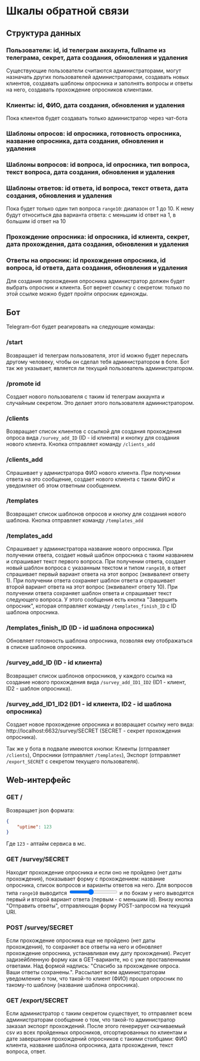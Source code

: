 # Шкалы обратной связи

## Структура данных

### Пользователи: id, id телеграм аккаунта, fullname из телеграма, секрет, дата создания, обновления и удаления

Существующие пользователи считаются администраторами, могут назначать других пользователей администраторами, создавать новых клиентов, создавать шаблоны опросника и заполнять вопросы и ответы на него, создавать прохождение опросников клиентами.

### Клиенты: id, ФИО, дата создания, обновления и удаления

Пока клиентов будет создавать только администратор через чат-бота

### Шаблоны опросов: id опросника, готовность опросника, название опросника, дата создания, обновления и удаления
### Шаблоны вопросов: id вопроса, id опросника, тип вопроса, текст вопроса, дата создания, обновления и удаления
### Шаблоны ответов: id ответа, id вопроса, текст ответа, дата создания, обновления и удаления

Пока будет только один тип вопроса `range10`: диапазон от 1 до 10. К нему будут относиться два варианта ответа: с меньшим id ответ на 1, в большим id ответ на 10

### Прохождение опросника: id опросника, id клиента, секрет, дата прохождения, дата создания, обновления и удаления
### Ответы на опросник: id прохождения опросника, id вопроса, id ответа, дата создания, обновления и удаления

Для создания прохождения опросника администратор должен будет выбрать опросник и клиента. Бот вернет ссылку с секретом: только по этой ссылке можно будет пройти опроcник единожды.

## Бот

Telegram-бот будет реагировать на следующие команды:

### /start

Возвращает id телеграм пользователя, этот id можно будет переслать другому человеку, чтобы он сделал тебя администратором в боте.
Бот так же указывает, является ли текущий пользователь администратором.

### /promote id

Создает нового пользователя с таким id телеграм аккаунта и случайным секретом. Это делает этого пользователя администратором.

### /clients

Возвращает список клиентов с ссылкой для создания прохождения опроса вида `/survey_add_ID` (ID - id клиента) и кнопку для создания нового клиента. Кнопка отправляет команду `/clients_add`

### /clients_add

Спрашивает у адмнистратора ФИО нового клиента. При получении ответа на это сообщение, создает нового клиента с таким ФИО и уведомляет об этом ответным сообщением.

### /templates

Возвращает список шаблонов опросов и кнопку для создания нового шаблона. Кнопка отправляет команду `/templates_add`

### /templates_add

Спрашивает у администратора название нового опросника.
При получении ответа, создает новый шаблон опросника с таким названием и спрашивает текст первого вопроса.
При получении ответа, создает новый шаблон вопроса с указанным текстом и типом `range10`, в ответ спрашивает первый вариант ответа на этот вопрос (эквивалент ответу 1).
При получении ответа сохраняет шаблон ответа и спрашивает второй вариант ответа на этот вопрос (эквивалент ответу 10).
При получении ответа сохраняет шаблон ответа и спрашивает текст следующего вопроса. У этого сообщения есть кнопка "Завершить опросник", которая отправляет команду `/templates_finish_ID` с ID шаблона опросника.

### /templates_finish_ID (ID - id шаблона опросника)

Обновляет готовность шаблона опросника, позволяя ему отображаться в списке шаблонов опросника.

### /survey_add_ID (ID - id клиента)

Возвращает список шаблонов опросников, у каждого ссылка на создание нового прохождения вида `/survey_add_ID1_ID2` (ID1 - клиент, ID2 - шаблон опросника).

### /survey_add_ID1_ID2 (ID1 - id клиента, ID2 - id шаблона опросника)

Создает новое прохождение опросника и возвращает ссылку него вида: http://localhost:6632/survey/SECRET (SECRET - секрет прохождения опросника).

Так же у бота в подвале имеются кнопки: Клиенты (отправляет `/clients`), Опроcники (отправляет `/templates`), Экспорт (отправляет `/export_SECRET` с секретом текущего пользователя).

## Web-интерфейс

### GET /

Возвращает json формата:

```json
{
    "uptime": 123
}
```

Где `123` - аптайм сервиса в мс.

### GET /survey/SECRET

Находит прохождение опросника и если оно не пройдено (нет даты прохождения), показывает форму с прохождением: название опросника, список вопросов и варианты ответов на него. Для вопросов типа `range10` выводится <input type="range" min="1" max="10" step="1" value="5"> и по бокам у него выводятся первый и второй вариант ответа (первым - с меньшим id). Внизу кнопка "Отправить ответы", отправляющая форму POST-запросом на текущий URI.

### POST /survey/SECRET

Если прохождение опросника еще не пройдено (нет даты прохождения), то сохраняет все ответы на него и обновляет прохождение опросника, устанавливая ему дату прохождения). Рисует задизейбленную форму как в GET-варианте, но с уже проставленными ответами. Над формой надпись: "Спасибо за прохождение опроса. Ваши ответы сохранены.". Рассылает всем администраторам уведомление о том, что такой-то клиент (ФИО) прошел опросник по такому-то шаблону (название шаблона опросника).

### GET /export/SECRET

Если администратор с таким секретом существует, то отправляет всем администраторам сообщение о том, что такой-то администратор заказал экспорт прохождений.
После этого генерирует скачиваемый csv из всех пройденных опросников, отсортированных по клиентам и дате завершения прохождений опросников с такими столбцами: ФИО клиента, название шаблона опросника, дата прохождения, текст вопроса, ответ.